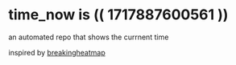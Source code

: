 # time_now is (( 1717887600561 ))

an automated repo that shows the currnent time

inspired by [breakingheatmap](https://github.com/breakingheatmap/breakingheatmap)